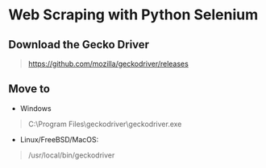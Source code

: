 # Web Scraping with Python Selenium

## Download the Gecko Driver
> https://github.com/mozilla/geckodriver/releases

## Move to 

* Windows
> C:\Program Files\geckodriver\geckodriver.exe

* Linux/FreeBSD/MacOS: 
> /usr/local/bin/geckodriver